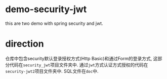 # demo-security-jwt
this are two demo with spring security and jwt.

# direction
仓库中包含security默认登录授权方式(Http Basic)和通过Form的登录方式, 这部分代码在`security_jwt`项目文件夹中.
通过`jwt`方式认证方式授权的代码在`security-jwt2`项目文件夹中. SQL文件在`doc`中.

